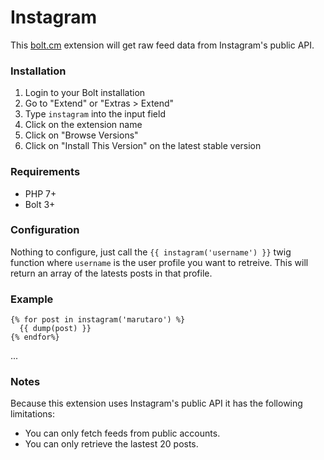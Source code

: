 Instagram
======================

This [bolt.cm](https://bolt.cm/) extension will get raw feed data from Instagram's public API.

### Installation
1. Login to your Bolt installation
2. Go to "Extend" or "Extras > Extend"
3. Type `instagram` into the input field
4. Click on the extension name
5. Click on "Browse Versions"
6. Click on "Install This Version" on the latest stable version

### Requirements
- PHP 7+
- Bolt 3+

### Configuration
Nothing to configure, just call the `{{ instagram('username') }}` twig function where `username` is the user profile you want to retreive.
This will return an array of the latests posts in that profile.

### Example
```
{% for post in instagram('marutaro') %}
  {{ dump(post) }}
{% endfor%}
```
...

### Notes
Because this extension uses Instagram's public API it has the following limitations:
- You can only fetch feeds from public accounts.
- You can only retrieve the lastest 20 posts.

